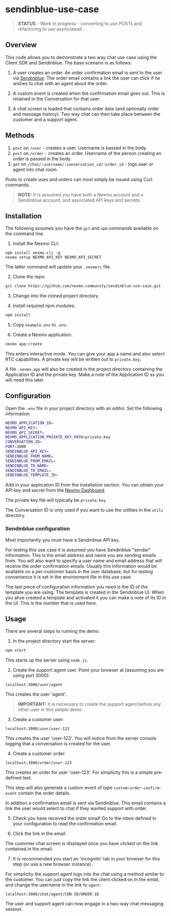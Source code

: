 # sendinblue-use-case

> **STATUS** - Work in progress - converting to use POSTs and refactoring to use async/await.

## Overview

This code allows you to demonstrate a two way chat use case using the Client SDK and Sendinblue. The base scenario is as follows:

1. A user creates an order. An order confirmation email is sent to the user via [Sendinblue](https://www.sendinblue.com). The order email contains a link the user can click if he wishes to chat with an agent about the order.

2. A custom event is created when the confirmation email goes out. This is retained in the Conversation for that user.

3. A chat screen is loaded that contains order data (and optionally order and message history). Two way chat can then take place between the customer and a support agent.

## Methods

1. `post` on `/user` - creates a user. Username is bassed in the body.
2. `post` on `/order` - creates an order. Username of the person creating an order is passed in the body.
3. `get` on `/chat/:username/:conversation_id/:order_id` - logs user or agent into chat room.

Posts to create uses and orders can most simply be issued using Curl commands.

> **NOTE:** It is assumed you have both a Nexmo account and a Sendinblue account, and associated API keys and secrets.

## Installation

The following assumes you have the `git` and `npm` commands available on the command line.

1. Install the Nexmo CLI:

```
npm install nexmo-cli -g
nexmo setup NEXMO_API_KEY NEXMO_API_SECRET
```

The latter command will update your `.nexmorc` file.

2. Clone the repo:

``` bash
git clone https://github.com/nexmo-community/sendinblue-use-case.git
```

3. Change into the cloned project directory.

4. Install required npm modules:

``` bash
npm install
```

5. Copy `example.env` to `.env`.

6. Create a Nexmo application.

``` bash
nexmo app:create
```

This enters interactive mode. You can give your app a name and also select RTC capabilities. A private key will be written out to `private.key`.

A file `.nexmo-app` will also be created in the project directory containing the Application ID and the private key. Make a note of the Application ID as you will need this later.

## Configuration

Open the `.env` file in your project directory with an editor. Set the following information:

``` bash
NEXMO_APPLICATION_ID=
NEXMO_API_KEY=
NEXMO_API_SECRET=
NEXMO_APPLICATION_PRIVATE_KEY_PATH=private.key
CONVERSATION_ID=
PORT=3000
SENDINBLUE_API_KEY=
SENDINBLUE_FROM_NAME=
SENDINBLUE_FROM_EMAIL=
SENDINBLUE_TO_NAME=
SENDINBLUE_TO_EMAIL=
SENDINBLUE_TEMPLATE_ID=
```

Add in your application ID from the installation section. You can obtain your API key and secret from the [Nexmo Dashboard](https://dashboard.nexmo.com).

The private key file will typically be `private.key`.

The Conversation ID is only used if you want to use the utilities in the `utils` directory.

### Sendinblue configuration

Most importantly you must have a Sendinblue API key.

For testing this use case it is assumed you have Sendinblue "sender" information. This is the email address and name you are sending emails from. You will also want to specify a user name and email address that will receive the order confirmation emails. Usually this information would be available on a per-customer basis in the user database, but for testing convenience it is set in the environment file in this use case.

The last piece of configuration information you need is the ID of the template you are using. The template is created in the Sendinblue UI. When you ahve created a template and activated it you can make a note of its ID in the UI. This is the number that is used here.

## Usage

There are several steps to running the demo.

1. In the project directory start the server:

``` bash
npm start
```

This starts up the server using `node.js`.

2. Create the support agent user. Point your browser at (assuming you are using port 3000):

```
localhost:3000/user/agent
```

This creates the user 'agent'.

> **IMPORTANT:** It is necessary to create the support agent before any other user in this simple demo.

3. Create a customer user:

```
localhost:3000/user/user-123
```

This creates the user 'user-123'. You will notice from the server console logging that a conversation is created for the user.

4. Create a customer order:

```
localhost:3000/order/user-123
```

This creates an order for user 'user-123'. For simplicity this is a simple pre-defined text.

This step will also generate a custom event of type `custom:order-confirm-event` contain the order details.

In addition a confirmation email is sent via Sendinblue. This email contains a link the user would select to chat if they wanted support with order.

5. Check you have received the order email! Go to the inbox defined in your configuration to read the confirmation email. 

6. Click the link in the email. 

The customer chat screen is displayed once you have clicked on the link contained in the email.

7. It is recommended you start an 'incognito' tab in your browser for this step (or use a new browser instance).

For simplicity the support agent logs into the chat using a method similar to the customer. You can just copy the link the client clicked on in the email, and change the username in the link to `agent`:

```
localhost:3000/chat/agent/CON-ID/ORDER-ID
```

The user and support agent can now engage in a two-way chat messaging session.
